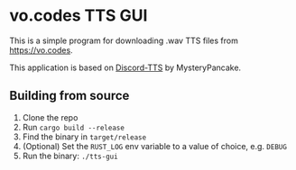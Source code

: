 # vo.codes TTS GUI
This is a simple program for downloading .wav TTS files from https://vo.codes.

This application is based on [Discord-TTS](https://github.com/MysteryPancake/Discord-TTS) by MysteryPancake.

## Building from source
1. Clone the repo
2. Run `cargo build --release`
3. Find the binary in `target/release`
4. (Optional) Set the `RUST_LOG` env variable to a value of choice, e.g. `DEBUG`
5. Run the binary: `./tts-gui`
